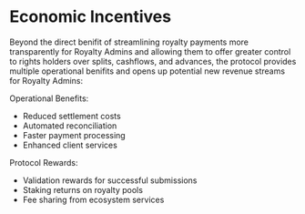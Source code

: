 # Economic Incentives

Beyond the direct benifit of streamlining royalty payments more transparently for Royalty Admins and allowing them to offer greater control to rights holders over splits, cashflows, and advances, the protocol provides multiple operational benifits and opens up potential new revenue streams for Royalty Admins:

Operational Benefits:

* Reduced settlement costs
* Automated reconciliation
* Faster payment processing
* Enhanced client services

Protocol Rewards:

* Validation rewards for successful submissions
* Staking returns on royalty pools&#x20;
* Fee sharing from ecosystem services

